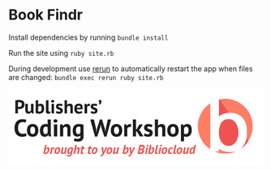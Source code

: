 # Book Findr

Install dependencies by running `bundle install`

Run the site using `ruby site.rb`

During development use [rerun](https://github.com/alexch/rerun) to automatically restart the app when files are changed: `bundle exec rerun ruby site.rb`

[![Nitrous Quickstart](https://github.com/EmmaB/coding-workshop/blob/documentation/logo.png?raw=true)](https://www.nitrous.io/quickstart)
